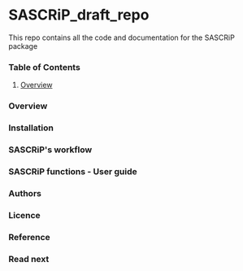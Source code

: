 # SASCRiP_draft_repo
This repo contains all the code and documentation for the SASCRiP package

### Table of Contents
1. [Overview](https://github.com/Darisia/SASCRiP_draft_repo/blob/main/README.md#overview)


### Overview


### Installation


### SASCRiP's workflow


### SASCRiP functions - User guide


### Authors


### Licence


### Reference


### Read next
